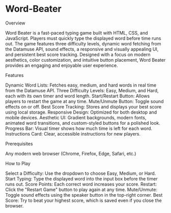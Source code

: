 # Word-Beater
Overview

Word Beater is a fast-paced typing game built with HTML, CSS, and JavaScript. Players must quickly type the displayed word before time runs out. The game features three difficulty levels, dynamic word fetching from the Datamuse API, sound effects, a responsive and visually appealing UI, and persistent best score tracking. Designed with a focus on modern aesthetics, color customization, and intuitive button placement, Word Beater provides an engaging and enjoyable user experience.

Features

Dynamic Word Lists: Fetches easy, medium, and hard words in real time from the Datamuse API.
Three Difficulty Levels: Easy, Medium, and Hard, each with its own timer and word length.
Start/Restart Button: Allows players to restart the game at any time.
Mute/Unmute Button: Toggle sound effects on or off.
Best Score Tracking: Stores and displays your best score using local storage.
Responsive Design: Optimized for both desktop and mobile devices.
Aesthetic UI: Gradient backgrounds, modern fonts, animated word transitions, and custom-styled buttons for a polished look.
Progress Bar: Visual timer shows how much time is left for each word.
Instructions Card: Clear, accessible instructions for new players.

Prerequisites

Any modern web browser (Chrome, Firefox, Edge, Safari, etc.)

How to Play

Select a Difficulty: Use the dropdown to choose Easy, Medium, or Hard.
Start Typing: Type the displayed word into the input box before the timer runs out.
Score Points: Each correct word increases your score.
Restart: Click the "Restart Game" button to play again at any time.
Mute/Unmute: Toggle sound effects using the speaker button in the top-right corner.
Best Score: Try to beat your highest score, which is saved even if you close the browser.

